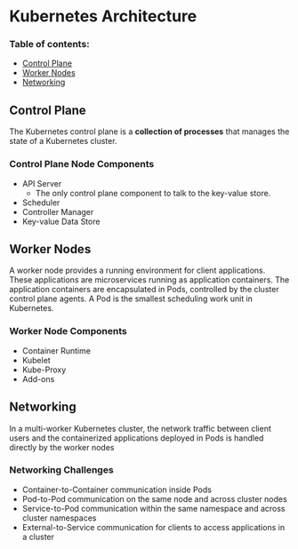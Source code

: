 # Kubernetes Architecture

### Table of contents:
- [Control Plane](#control-plane)
- [Worker Nodes](#worker-nodes)
- [Networking](#networking)

## Control Plane

The Kubernetes control plane is a **collection of processes** that manages the state of a Kubernetes cluster.

### Control Plane Node Components
- API Server
  - The only control plane component to talk to the key-value store.
- Scheduler
- Controller Manager
- Key-value Data Store

## Worker Nodes

A worker node provides a running environment for client applications. These applications are microservices running as application containers. The application containers are encapsulated in Pods, controlled by the cluster control plane agents. A Pod is the smallest scheduling work unit in Kubernetes.

### Worker Node Components
- Container Runtime
- Kubelet
- Kube-Proxy
- Add-ons

## Networking

In a multi-worker Kubernetes cluster, the network traffic between client users and the containerized applications deployed in Pods is handled directly by the worker nodes

### Networking Challenges
- Container-to-Container communication inside Pods
- Pod-to-Pod communication on the same node and across cluster nodes
- Service-to-Pod communication within the same namespace and across cluster namespaces
- External-to-Service communication for clients to access applications in a cluster
